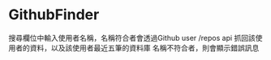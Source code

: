 # GithubFinder
搜尋欄位中輸入使用者名稱，名稱符合者會透過Github user /repos api 抓回該使用者的資料，以及該使用者最近五筆的資料庫
名稱不符合者，則會顯示錯誤訊息
